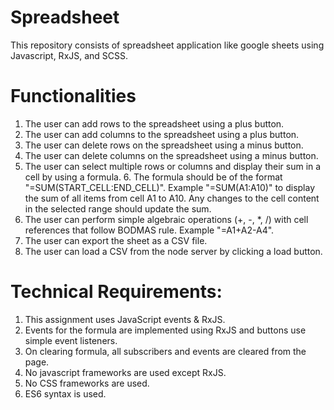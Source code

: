 # Spreadsheet
This repository consists of spreadsheet application like google sheets using Javascript, RxJS, and SCSS.

# Functionalities
1. The user can add rows to the spreadsheet using a plus button.
2. The user can add columns to the spreadsheet using a plus button.
3. The user can delete rows on the spreadsheet using a minus button.
4. The user can delete columns on the spreadsheet using a minus button.
5. The user can select multiple rows or columns and display their sum in a cell by using a formula. 6. The formula should be of the format "=SUM(START_CELL:END_CELL)". Example "=SUM(A1:A10)" to display the sum of all items from cell A1 to A10. Any changes to the cell content in the selected range should update the sum.
7. The user can perform simple algebraic operations (+, -, *, /) with cell references that follow BODMAS rule. Example "=A1+A2-A4".
8. The user can export the sheet as a CSV file.
9. The user can load a CSV from the node server by clicking a load button.

# Technical Requirements:

1. This assignment uses JavaScript events & RxJS.
2. Events for the formula are implemented using RxJS and buttons use simple event listeners.
3. On clearing formula, all subscribers and events are cleared from the page.
4. No javascript frameworks are used except RxJS.
5. No CSS frameworks are used.
6. ES6 syntax is used.
